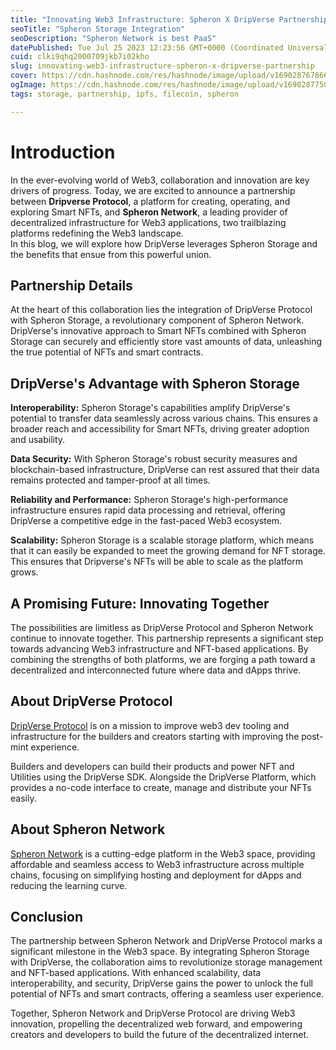 ```yaml
---
title: "Innovating Web3 Infrastructure: Spheron X DripVerse Partnership"
seoTitle: "Spheron Storage Integration"
seoDescription: "Spheron Network is best PaaS"
datePublished: Tue Jul 25 2023 12:23:56 GMT+0000 (Coordinated Universal Time)
cuid: clki9qhq2000709jkb7i02kho
slug: innovating-web3-infrastructure-spheron-x-dripverse-partnership
cover: https://cdn.hashnode.com/res/hashnode/image/upload/v1690287678664/d98ff510-3efe-4e43-ac47-d33303b3055e.png
ogImage: https://cdn.hashnode.com/res/hashnode/image/upload/v1690287750830/98c0814e-3cdb-4443-a91c-7c04f0eb51c1.png
tags: storage, partnership, ipfs, filecoin, spheron

---
```


# **Introduction**

In the ever-evolving world of Web3, collaboration and innovation are key drivers of progress. Today, we are excited to announce a partnership between **Dripverse Protocol**, a platform for creating, operating, and exploring Smart NFTs, and **Spheron Network**, a leading provider of decentralized infrastructure for Web3 applications, two trailblazing platforms redefining the Web3 landscape.  
In this blog, we will explore how DripVerse leverages Spheron Storage and the benefits that ensue from this powerful union.

## Partnership Details

At the heart of this collaboration lies the integration of DripVerse Protocol with Spheron Storage, a revolutionary component of Spheron Network. DripVerse's innovative approach to Smart NFTs combined with Spheron Storage can securely and efficiently store vast amounts of data, unleashing the true potential of NFTs and smart contracts.

## DripVerse's Advantage with Spheron Storage

**Interoperability:** Spheron Storage's capabilities amplify DripVerse's potential to transfer data seamlessly across various chains. This ensures a broader reach and accessibility for Smart NFTs, driving greater adoption and usability.

**Data Security:** With Spheron Storage's robust security measures and blockchain-based infrastructure, DripVerse can rest assured that their data remains protected and tamper-proof at all times.

**Reliability and Performance:** Spheron Storage's high-performance infrastructure ensures rapid data processing and retrieval, offering DripVerse a competitive edge in the fast-paced Web3 ecosystem.

**Scalability:** Spheron Storage is a scalable storage platform, which means that it can easily be expanded to meet the growing demand for NFT storage. This ensures that Dripverse's NFTs will be able to scale as the platform grows.

## A Promising Future: Innovating Together

The possibilities are limitless as DripVerse Protocol and Spheron Network continue to innovate together. This partnership represents a significant step towards advancing Web3 infrastructure and NFT-based applications. By combining the strengths of both platforms, we are forging a path toward a decentralized and interconnected future where data and dApps thrive.

## About DripVerse Protocol

[DripVerse Protocol](https://dripverse.org/) is on a mission to improve web3 dev tooling and infrastructure for the builders and creators starting with improving the post-mint experience.

Builders and developers can build their products and power NFT and Utilities using the DripVerse SDK. Alongside the DripVerse Platform, which provides a no-code interface to create, manage and distribute your NFTs easily.

## About Spheron Network

[Spheron Network](https://spheron.network/) is a cutting-edge platform in the Web3 space, providing affordable and seamless access to Web3 infrastructure across multiple chains, focusing on simplifying hosting and deployment for dApps and reducing the learning curve.

## Conclusion

The partnership between Spheron Network and DripVerse Protocol marks a significant milestone in the Web3 space. By integrating Spheron Storage with DripVerse, the collaboration aims to revolutionize storage management and NFT-based applications. With enhanced scalability, data interoperability, and security, DripVerse gains the power to unlock the full potential of NFTs and smart contracts, offering a seamless user experience.

Together, Spheron Network and DripVerse Protocol are driving Web3 innovation, propelling the decentralized web forward, and empowering creators and developers to build the future of the decentralized internet.